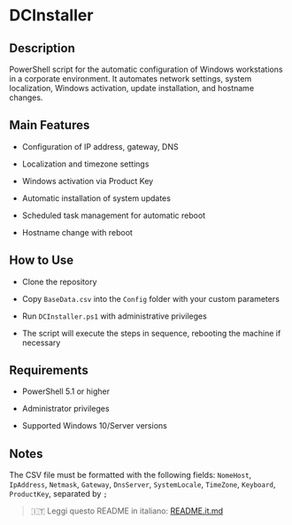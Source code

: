 # DCInstaller

## Description

PowerShell script for the automatic configuration of Windows workstations in a corporate environment. It automates network settings, system localization, Windows activation, update installation, and hostname changes.

## Main Features

- Configuration of IP address, gateway, DNS

- Localization and timezone settings

- Windows activation via Product Key

- Automatic installation of system updates

- Scheduled task management for automatic reboot

- Hostname change with reboot

## How to Use

- Clone the repository

- Copy `BaseData.csv` into the `Config` folder with your custom parameters

- Run `DCInstaller.ps1` with administrative privileges

- The script will execute the steps in sequence, rebooting the machine if necessary

## Requirements

- PowerShell 5.1 or higher

- Administrator privileges

- Supported Windows 10/Server versions

## Notes

The CSV file must be formatted with the following fields: `NomeHost`, `IpAddress`, `Netmask`, `Gateway`, `DnsServer`, `SystemLocale`, `TimeZone`, `Keyboard`, `ProductKey`, separated by `;`

> 🇮🇹 Leggi questo README in italiano: [README.it.md](README.it.md)
